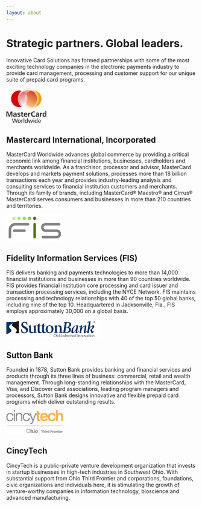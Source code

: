 ```yaml
---
layout: about
---
```

# Strategic partners. Global leaders.

Innovative Card Solutions has formed partnerships with some of the most
exciting technology companies in the electronic payments industry to provide
card management, processing and customer support for our unique suite of
prepaid card programs.

<img class='partners' src='/images/partners/mastercard.png' />

## Mastercard International, Incorporated

MasterCard Worldwide advances global commerce by providing a critical
economic link among financial institutions, businesses, cardholders and
merchants worldwide. As a franchisor, processor and advisor, MasterCard
develops and markets payment solutions, processes more than 18 billion
transactions each year and provides industry-leading analysis and consulting
services to financial institution customers and merchants. Through its family
of brands, including MasterCard&reg; Maestro&reg; and Cirrus&reg; MasterCard
serves consumers and businesses in more than 210 countries and territories.

<img class='partners' src='/images/partners/fis.png' />

## Fidelity Information Services (FIS)

FIS delivers banking and payments technologies to more than 14,000 financial
institutions and businesses in more than 90 countries worldwide. FIS provides
financial institution core processing and card issuer and transaction
processing services, including the NYCE Network. FIS maintains processing and
technology relationships with 40 of the top 50 global banks, including nine
of the top 10. Headquartered in Jacksonville, Fla., FIS employs approximately
30,000 on a global basis.

<img class='partners' src='/images/partners/sutton.png' />

## Sutton Bank

Founded in 1878, Sutton Bank provides banking and financial services and
products through its three lines of business: commercial, retail and wealth
management. Through long-standing relationships with the MasterCard, Visa,
and Discover card associations, leading program managers and processors,
Sutton Bank designs innovative and flexible prepaid card programs which
deliver outstanding results.

<img class='partners' src='/images/partners/cincytech.png' />

## CincyTech

CincyTech is a public-private venture development organization that invests
in startup businesses in high-tech industries in Southwest Ohio. With
substantial support from Ohio Third Frontier and corporations, foundations,
civic organizations and individuals here, it is stimulating the growth of
venture-worthy companies in information technology, bioscience and advanced
manufacturing.
